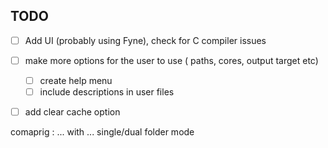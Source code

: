 ## TODO

  - [ ] Add UI (probably using Fyne), check for C compiler issues
  - [ ] make more options for the user to use ( paths, cores, output target etc)
    - [ ] create help menu
    - [ ] include descriptions in user files
  - [ ] add clear cache option


comaprig : ... with ...
single/dual folder mode 
